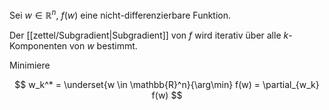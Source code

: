 Sei $w \in \mathbb{R}^n$, $f(w)$ eine nicht-differenzierbare Funktion.

Der [[zettel/Subgradient|Subgradient]] von $f$ wird iterativ über alle $k$-Komponenten von $w$ bestimmt.

Minimiere

$$
	w_k^* = \underset{w \in \mathbb{R}^n}{\arg\min} f(w) = \partial_{w_k} f(w)
$$